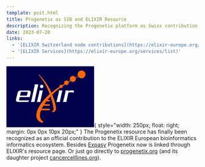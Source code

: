 ```yaml
---
template: post.html
title: Progenetix as SIB and ELIXIR Resource
description: Recognizing the Progenetix platform as Swiss contribution to the European bioinformatics resources ecosystem
date: 2023-07-20
links:
  - '[ELIXIR Switzerland node contributions](https://elixir-europe.org/about-us/who-we-are/nodes/switzerland)'
  - '[ELIXIR Services](https://elixir-europe.org/services/list)'
---
```


![elixir logo](/img/elixir-dark-background-230x160.png){ style="width: 250px; float: right; margin: 0px 0px 10px 20px;" }
The Progenetix resource has finally been recognized as an official contribution to the ELIXIR European bioinformatics informatics ecosystem. Besides [Expasy](https://expasy.org) Progenetix now is linked through ELIXIR's resource page. Or just go directly to [progenetix.org](https://progenetix.org) (and its daughter project [cancercelllines.org](https://cancercelllines.org)).

<!--more-->

